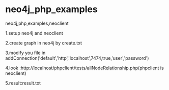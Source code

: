# neo4j_php_examples
neo4j,php,examples,neoclient

1.setup neo4j and neoclient

2.create graph in neo4j by create.txt

3.modify you file in addConnection('default','http','localhost',7474,true,'user','password')

4.look :http://localhost/phpclient/tests/allNodeRelationship.php(phpclient is neoclient)

5.result:result.txt
